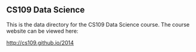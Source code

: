 ## CS109 Data Science

This is the data directory for the CS109 Data Science course.  The course website can be viewed here: 

http://cs109.github.io/2014

